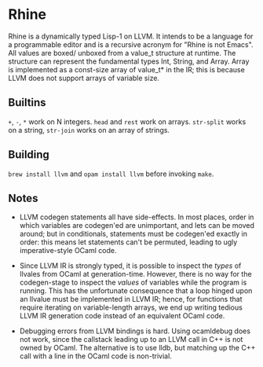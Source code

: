 # Rhine

Rhine is a dynamically typed Lisp-1 on LLVM. It intends to be a
language for a programmable editor and is a recursive acronym for
"Rhine is not Emacs". All values are boxed/ unboxed from a value_t
structure at runtime. The structure can represent the fundamental
types Int, String, and Array. Array is implemented as a const-size
array of value_t* in the IR; this is because LLVM does not support
arrays of variable size.

## Builtins

`+`, `-`, `*` work on N integers. `head` and `rest` work on
arrays. `str-split` works on a string, `str-join` works on an array of
strings.

## Building

`brew install llvm` and `opam install llvm` before invoking `make`.

## Notes

- LLVM codegen statements all have side-effects. In most places, order
  in which variables are codegen'ed are unimportant, and lets can be
  moved around; but in conditionals, statements must be codegen'ed
  exactly in order: this means let statements can't be permuted,
  leading to ugly imperative-style OCaml code.

- Since LLVM IR is strongly typed, it is possible to inspect the
  _types_ of llvales from OCaml at generation-time. However, there is
  no way for the codegen-stage to inspect the _values_ of variables
  while the program is running. This has the unfortunate consequence
  that a loop hinged upon an llvalue must be implemented in LLVM IR;
  hence, for functions that require iterating on variable-length
  arrays, we end up writing tedious LLVM IR generation code instead of
  an equivalent OCaml code.

- Debugging errors from LLVM bindings is hard. Using ocamldebug does
  not work, since the callstack leading up to an LLVM call in C++ is
  not owned by OCaml. The alternative is to use lldb, but matching up
  the C++ call with a line in the OCaml code is non-trivial.
